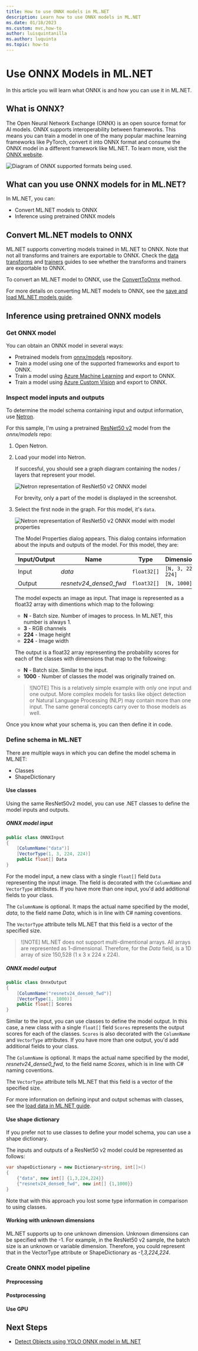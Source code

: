 ```yaml
---
title: How to use ONNX models in ML.NET
description: Learn how to use ONNX models in ML.NET
ms.date: 01/18/2023
ms.custom: mvc,how-to
author: luisquintanilla
ms.author: luquinta
ms.topic: how-to
---
```


# Use ONNX Models in ML.NET

In this article you will learn what ONNX is and how you can use it in ML.NET. 

## What is ONNX?

The Open Neural Network Exchange (ONNX) is an open source format for AI models. ONNX supports interoperability between frameworks. This means you can train a model in one of the many popular machine learning frameworks like PyTorch, convert it into ONNX format and consume the ONNX model in a different framework like ML.NET. To learn more, visit the [ONNX website](https://onnx.ai/).

![Diagram of ONNX supported formats being used.](./media/use-onnx-models-mlnet/onnx-supported-formats.png)

## What can you use ONNX models for in ML.NET?

In ML.NET, you can:

- Convert ML.NET models to ONNX
- Inference using pretrained ONNX models

## Convert ML.NET models to ONNX

ML.NET supports converting models trained in ML.NET to ONNX. Note that not all transforms and trainers are exportable to ONNX. Check the [data transforms](../resources/transforms.md) and [trainers](../how-to-choose-an-ml-net-algorithm.md) guides to see whether the transforms and trainers are exportable to ONNX.

To convert an ML.NET model to ONNX, use the [ConvertToOnnx](xref:Microsoft.ML.OnnxExportExtensions.ConvertToOnnx*) method.

For more details on converting ML.NET models to ONNX, see the [save and load ML.NET models guide](./save-load-machine-learning-models-ml-net.md#save-an-onnx-model-locally).

## Inference using pretrained ONNX models

### Get ONNX model

You can obtain an ONNX model in several ways:

- Pretrained models from [onnx/models](https://github.com/onnx/models) repository.
- Train a model using one of the supported frameworks and export to ONNX.
- Train a model using [Azure Machine Learning](/azure/machine-learning/how-to-use-automl-onnx-model-dotnet) and export to ONNX. 
- Train a model using [Azure Custom Vision](/azure/cognitive-services/custom-vision-service/export-your-model) and export to ONNX.

### Inspect model inputs and outputs

To determine the model schema containing input and output information, use [Netron](https://github.com/lutzroeder/netron#install).  

For this sample, I'm using a pretrained [ResNet50 v2](https://github.com/onnx/models/blob/main/vision/classification/resnet/model/resnet50-v2-7.onnx) model from the *onnx/models* repo:

1. Open Netron.
1. Load your model into Netron. 

    If succesful, you should see a graph diagram containing the nodes / layers that represent your model. 

    ![Netron representation of ResNet50 v2 ONNX model](./media/use-onnx-models-mlnet/resnet50-v2-netron-onnx-model.png)

    For brevity, only a part of the model is displayed in the screenshot.

1. Select the first node in the graph. For this model, it's `data`. 

    ![Netron representation of ResNet50 v2 ONNX model with model properties](./media/use-onnx-models-mlnet/resnet50-v2-netron-onnx-model-schema.png)

    The Model Properties dialog appears. This dialog contains information about the inputs and outputs of the model. For this model, they are:

    | Input/Output | Name | Type | Dimensions |   
    | --- | --- | --- | --- | 
    | Input | *data* | `float32[]` | `[N, 3, 224, 224]` |
    | Output | *resnetv24_dense0_fwd* | `float32[]` | `[N, 1000]` | 

    The model expects an image as input.  That image is represented as a float32 array with dimentions which map to the following:

      - **N** - Batch size. Number of images to process. In ML.NET, this number is always 1. 
      - **3** - RGB channels
      - **224** - Image height
      - **224** - Image width

    The output is a float32 array representing the probability scores for each of the classes with dimensions that map to the following:

    - **N** - Batch size. Similar to the input.
    - **1000** - Number of classes the model was originally trained on.

    > ![NOTE]
    > This is a relatively simple example with only one input and one output. More complex models for tasks like object detection or Natural Language Processing (NLP) may contain more than one input. The same general concepts carry over to those models as well.

Once you know what your schema is, you can then define it in code. 

### Define schema in ML.NET

There are multiple ways in which you can define the model schema in ML.NET:

- Classes
- ShapeDictionary

#### Use classes

Using the same ResNet50v2 model, you can use .NET classes to define the model inputs and outputs.

##### ONNX model input

```csharp
public class ONNXInput
{
    [ColumnName("data")]
    [VectorType(1, 3, 224, 224)]
    public float[] Data
}
```

For the model input, a new class with a single `float[]` field `Data` representing the input image. The field is decorated with the `ColumnName` and `VectorType` attributes. If you have more than one input, you'd add additional fields to your class. 

The `ColumnName` is optional. It maps the actual name specified by the model, *data*, to the field name *Data*, which is in line with C# naming coventions.  

The `VectorType` attribute tells ML.NET that this field is a vector of the specified size. 

> ![NOTE]
> ML.NET does not support multi-dimentional arrays. All arrays are represented as 1-dimensional. Therefore, for the *Data* field, is a 1D array of size 150,528 (1 x 3 x 224 x 224).

##### ONNX model output

```csharp
public class OnnxOutput
{
    [ColumnName("resnetv24_dense0_fwd")]
    [VectorType(1, 1000)]
    public float[] Scores
}
```

Similar to the input, you can use classes to define the model output. In this case, a new class with a single `float[]` field `Scores` represents the output scores for each of the classes. `Scores` is also decorated with the `ColumnName` and `VectorType` attributes. If you have more than one output, you'd add additional fields to your class. 

The `ColumnName` is optional. It maps the actual name specified by the model, *resnetv24_dense0_fwd*, to the field name *Scores*, which is in line with C# naming coventions.

The `VectorType` attribute tells ML.NET that this field is a vector of the specified size. 

For more information on defining input and output schemas with classes, see the [load data in ML.NET guide](./load-data-ml-net.md#create-the-data-model).

#### Use shape dictionary

If you prefer not to use classes to define your model schema, you can use a shape dictionary. 

The inputs and outputs of a ResNet50 v2 model could be represented as follows: 

```csharp
var shapeDictionary = new Dictionary<string, int[]>()
{
    {"data", new int[] {1,3,224,224}}
    {"resnetv24_dense0_fwd", new int[] {1,1000}}    
}
```

Note that with this approach you lost some type information in comparison to using classes. 

#### Working with unknown dimensions

ML.NET supports up to one unknown dimension. Unknown dimensions can be specified with the -1. For example, in the ResNet50 v2 sample, the batch size is an unknown or variable dimension. Therefore, you could represent that in the VectorType attribute or ShapeDictionary as *-1,3,224,224*.

### Create ONNX model pipeline

#### Preprocessing

#### Postprocessing

#### Use GPU

## Next Steps

- [Detect Objects using YOLO ONNX model in ML.NET](../tutorials/object-detection-onnx.md)